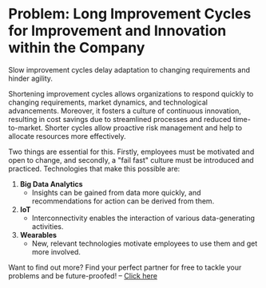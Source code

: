 # Problem: Long Improvement Cycles for Improvement and Innovation within the Company

Slow improvement cycles delay adaptation to changing requirements and hinder agility.

Shortening improvement cycles allows organizations to respond quickly to changing requirements, market dynamics, and technological advancements. Moreover, it fosters a culture of continuous innovation, resulting in cost savings due to streamlined processes and reduced time-to-market. Shorter cycles allow proactive risk management and help to allocate resources more effectively.

Two things are essential for this. Firstly, employees must be motivated and open to change, and secondly, a "fail fast" culture must be introduced and practiced. Technologies that make this possible are:

1. **Big Data Analytics**
   - Insights can be gained from data more quickly, and recommendations for action can be derived from them.
2. **IoT**
   - Interconnectivity enables the interaction of various data-generating activities.
3. **Wearables**
   - New, relevant technologies motivate employees to use them and get more involved.

Want to find out more? Find your perfect partner for free to tackle your problems and be future-proofed! – [Click here](#)